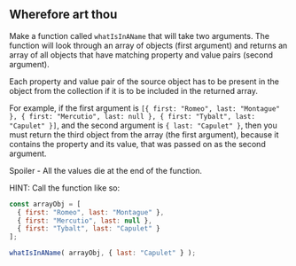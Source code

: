 ## Wherefore art thou

Make a function called `whatIsInAName` that will take two arguments. The function will look through an array of objects (first argument) and returns an array of all objects that have matching property and value pairs (second argument).

Each property and value pair of the source object has to be present in the object from the collection if it is to be included in the returned array.

For example, if the first argument is `[{ first: "Romeo", last: "Montague" }, { first: "Mercutio", last: null }, { first: "Tybalt", last: "Capulet" }]`, and the second argument is `{ last: "Capulet" }`, then you must return the third object from the array (the first argument), because it contains the property and its value, that was passed on as the second argument.

Spoiler - All the values die at the end of the function.

HINT: Call the function like so:

```js
const arrayObj = [
  { first: "Romeo", last: "Montague" },
  { first: "Mercutio", last: null },
  { first: "Tybalt", last: "Capulet" }
];

whatIsInAName( arrayObj, { last: "Capulet" } );
```
